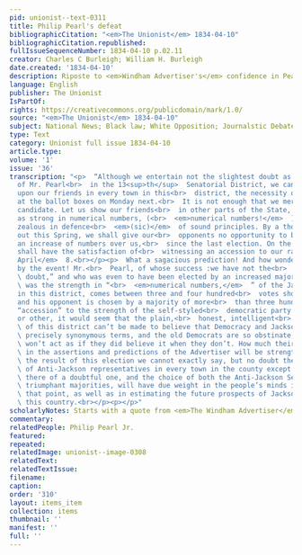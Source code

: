 ```yaml
---
pid: unionist--text-0311
title: Philip Pearl's defeat
bibliographicCitation: "<em>The Unionist</em> 1834-04-10"
bibliographicCitation.republished: 
fullIssueSequenceNumber: 1834-04-10 p.02.11
creator: Charles C Burleigh; William H. Burleigh
date.created: '1834-04-10'
description: Riposte to <em>Windham Advertiser's</em> confidence in Pearl's re-election
language: English
publisher: The Unionist
IsPartOf: 
rights: https://creativecommons.org/publicdomain/mark/1.0/
source: "<em>The Unionist</em> 1834-04-10"
subject: National News; Black law; White Opposition; Journalstic Debate
type: Text
category: Unionist full issue 1834-04-10
article.type: 
volume: '1'
issue: '36'
transcription: "<p>  “Although we entertain not the slightest doubt as to the success
  of Mr. Pearl<br>  in the 13<sup>th</sup>  Senatorial District, we cannot but urge
  upon our friends in every town in this<br>  district, the necessity of prompt action
  at the ballot boxes on Monday next.<br>  It is not enough that we merely elect our
  candidate. Let us show our friends<br>  in other parts of the State, that we are
  as strong in numerical numbers, (<br>  <em>numerical numbers!</em>  ) as we are
  zealous in defence<br>  <em>(sic)</em>  of sound principles. By a thorough turn
  out this Spring, we shall give our<br>  opponents no opportunity to boast even of
  an increase of numbers over us,<br>  since the last election. On the contrary, we
  shall have the satisfaction of<br>  witnessing an accession to our ranks.—<br>  <em>Advertiser,
  April</em>  8.<br></p><p>  What a sagacious prediction! And how wonderfully verified
  by the event! Mr.<br>  Pearl, of whose success :we have not the<br>  <em>slightest</em>
  \ doubt,” and who was even to have been elected by an increased majority, such<br>
  \ was the strength in “<br>  <em>numerical numbers,</em>  ” of the Jackson party
  in this district, comes between three and four hundred<br>  votes short of an election;
  and his opponent is chosen by a majority of more<br>  than three hundred. What an
  “accession” to the strength of the self-styled<br>  democratic party! For some reason
  or other, it would seem that the plain,<br>  honest, intelligent<br>  <em>people</em>
  \ of this district can’t be made to believe that Democracy and Jacksonism<br>  <em>are</em>
  \ precisely synonymous terms, and the old Democrats are so obstinate, that they<br>
  \ won’t act as if they did believe it when they don’t. How much their confidence<br>
  \ in the assertions and predictions of the Advertiser will be strengthened by<br>
  \ the result of this election we cannot exactly say, but no doubt the election<br>
  \ of Anti-Jackson representatives in every town in the county except one, and<br>
  \ there of a doubtful one, and the choice of both the Anti-Jackson Senators by<br>
  \ triumphant majorities, will have due weight in the people’s minds in settling<br>
  \ that point, as well as in estimating the future prospects of Jacksonism in<br>
  \ this country.<br></p><p></p>"
scholarlyNotes: Starts with a quote from <em>The Windham Advertiser</em>
commentary: 
relatedPeople: Philip Pearl Jr.
featured: 
repeated: 
relatedImage: unionist--image-0308
relatedText: 
relatedTextIssue: 
filename: 
caption: 
order: '310'
layout: items_item
collection: items
thumbnail: ''
manifest: ''
full: ''
---
```


